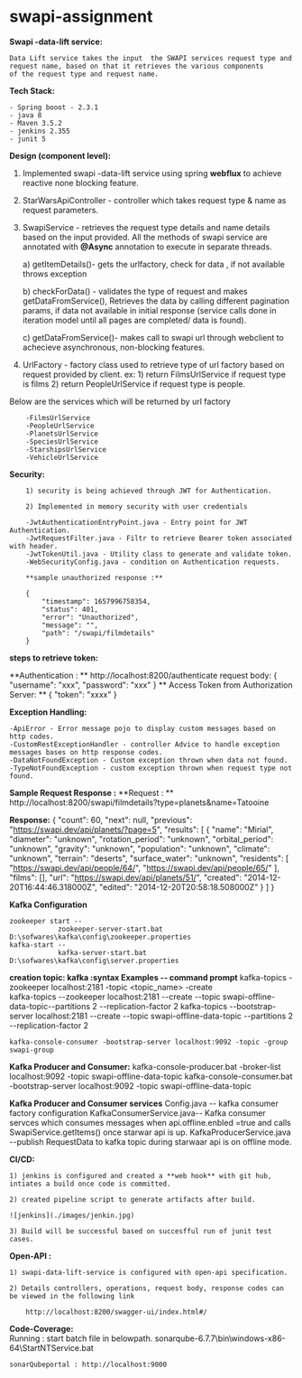 # swapi-assignment

**Swapi -data-lift service:** 
	
	Data Lift service takes the input  the SWAPI services request type and request name, based on that it retrieves the various components
	of the request type and request name.

**Tech Stack:**
		
	- Spring booot - 2.3.1
	- java 8
	- Maven 3.5.2
	- jenkins 2.355
	- junit 5
		
**Design (component level):**

1) Implemented swapi -data-lift service  using spring **webflux** to achieve reactive none blocking feature.
		
2) StarWarsApiController - controller  which takes request type  & name as request parameters.
		
3) SwapiService - retrieves the request type details and name details based on the input provided.
 All the methods of swapi service are annotated with **@Async** annotation to execute in separate threads.
		  
	a) getItemDetails()- gets the urlfactory, check for data , if not available throws exception
			
	b) checkForData() - validates the type of request and makes getDataFromService(),
	Retrieves the data by calling different pagination params, if data not available in initial response
	(service calls done in iteration model until all pages are completed/ data is found).
				
	c) getDataFromService()- makes call to swapi url through webclient to achecieve asynchronous, non-blocking features.
			
4) UrlFactory - factory class used to retrieve type of url factory based on request provided by client.
	ex: 
		1) return FilmsUrlService if request type is films
		2) return PeopleUrlService if request type is people.
			
Below are the services which will be returned by url factory
			
		-FilmsUrlService
		-PeopleUrlService
		-PlanetsUrlService
		-SpeciesUrlService
		-StarshipsUrlService
		-VehicleUrlService
			
**Security:**

		1) security is being achieved through JWT for Authentication.
		
		2) Implemented in memory security with user credentials
		
		-JwtAuthenticationEntryPoint.java - Entry point for JWT Authentication.
		-JwtRequestFilter.java - Filtr to retrieve Bearer token associated with header.
		-JwtTokenUtil.java - Utility class to generate and validate token.
		-WebSecurityConfig.java - condition on Authentication requests.
	
		**sample unauthorized response :**
		
		{
		    "timestamp": 1657996758354,
		    "status": 401,
		    "error": "Unauthorized",
		    "message": "",
		    "path": "/swapi/filmdetails"
		}
		
		
**steps to retrieve token:**
  
**Authentication : **
		http://localhost:8200/authenticate
		request body:
			{
			    "username": "xxx",
			    "password": "xxx"
			}
** Access Token from Authorization Server: **
  	{
    "token": "xxxx"
	}	
	
**Exception Handling:**

	-ApiError - Error message pojo to display custom messages based on http codes.
	-CustomRestExceptionHandler - controller Advice to handle exception messages bases on http response codes.
	-DataNotFoundException - Custom exception thrown when data not found.  
	-TypeNotFoundException - custom exception thrown when request type not found.

		
**Sample Request Response :**
**Request : **
		http://localhost:8200/swapi/filmdetails?type=planets&name=Tatooine

**Response:**
					{
					    "count": 60,
					    "next": null,
					    "previous": "https://swapi.dev/api/planets/?page=5",
					    "results": [
					        {
					            "name": "Mirial",
					            "diameter": "unknown",
					            "rotation_period": "unknown",
					            "orbital_period": "unknown",
					            "gravity": "unknown",
					            "population": "unknown",
					            "climate": "unknown",
					            "terrain": "deserts",
					            "surface_water": "unknown",
					            "residents": [
					                "https://swapi.dev/api/people/64/",
					                "https://swapi.dev/api/people/65/"
					            ],
					            "films": [],
					            "url": "https://swapi.dev/api/planets/51/",
					            "created": "2014-12-20T16:44:46.318000Z",
					            "edited": "2014-12-20T20:58:18.508000Z"
					        }
					    ]
					}
					
					
**Kafka Configuration**

	zookeeper start -- 
				zookeeper-server-start.bat D:\sofwares\kafka\config\zookeeper.properties
	kafka-start -- 
				kafka-server-start.bat D:\sofwares\kafka\config\server.properties
				
**creation topic: kafka :syntax Examples -- command prompt**
	kafka-topics -zookeeper localhost:2181 -topic <topic_name> -create  
	kafka-topics  --zookeeper localhost:2181 --create --topic swapi-offline-data-topic--partitions 2 --replication-factor 2
	kafka-topics  --bootstrap-server localhost:2181 --create --topic swapi-offline-data-topic --partitions 2 --replication-factor 2
	
	kafka-console-consumer -bootstrap-server localhost:9092 -topic -group swapi-group
	
**Kafka Producer and Consumer:**
	kafka-console-producer.bat -broker-list localhost:9092 -topic swapi-offline-data-topic
	kafka-console-consumer.bat -bootstrap-server localhost:9092 -topic swapi-offline-data-topic
	
**Kafka Producer and Consumer services**
	Config.java -- kafka consumer factory configuration	
	KafkaConsumerService.java-- Kafka consumer servces which consumes messages when api.offline.enbled =true and calls SwapiService.getItems() once starwar api is up.
	KafkaProducerService.java --publish RequestData  to kafka topic during starwaar api is on offline mode.

	
**CI/CD:** 

	1) jenkins is configured and created a **web hook** with git hub, intiates a build once code is committed.
	
	2) created pipeline script to generate artifacts after build.
	
	![jenkins](./images/jenkin.jpg)
	
	3) Build will be successful based on succesfful run of junit test cases.
	
**Open-API :**
	
	1) swapi-data-lift-service is configured with open-api specification.
	
	2) Details controllers, operations, request body, response codes can be viewed in the following link
		
		http://localhost:8200/swagger-ui/index.html#/
	
	
**Code-Coverage:**	
	Running : start batch file in belowpath.
	sonarqube-6.7.7\bin\windows-x86-64\StartNTService.bat
  	
  	sonarQubeportal : http://localhost:9000 
  	
  	